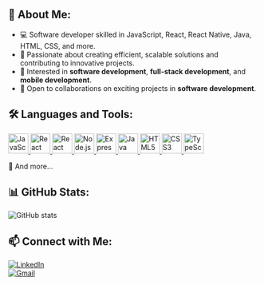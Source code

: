 ## 🚀 About Me:
- 💻 Software developer skilled in JavaScript, React, React Native, Java, HTML, CSS, and more.  
- 🎯 Passionate about creating efficient, scalable solutions and contributing to innovative projects.  
- 📱 Interested in  **software development**, **full-stack development**, and  **mobile development**.  
- 🤝 Open to collaborations on exciting projects in **software development**.  

## 🛠️ Languages and Tools:
<p align="left">
  <a href="https://developer.mozilla.org/en-US/docs/Web/JavaScript">
    <img src="https://cdn.jsdelivr.net/gh/devicons/devicon/icons/javascript/javascript-original.svg" alt="JavaScript" width="40" height="40"/>
  </a>
  <a href="https://react.dev/">
    <img src="https://cdn.jsdelivr.net/gh/devicons/devicon/icons/react/react-original.svg" alt="React" width="40" height="40"/>
  </a>
  <a href="https://reactnative.dev/">
    <img src="https://raw.githubusercontent.com/kristerkari/react-native-svg-transformer/master/images/react-native-logo.png" alt="React Native" width="40" height="40"/>
  </a>
  <a href="https://nodejs.org/">
    <img src="https://cdn.jsdelivr.net/gh/devicons/devicon/icons/nodejs/nodejs-original.svg" alt="Node.js" width="40" height="40"/>
  </a>
  <a href="https://expressjs.com/">
    <img src="https://cdn.jsdelivr.net/gh/devicons/devicon/icons/express/express-original.svg" alt="Express.js" width="40" height="40"/>
  </a>
  <a href="https://www.java.com/">
    <img src="https://cdn.jsdelivr.net/gh/devicons/devicon/icons/java/java-original.svg" alt="Java" width="40" height="40"/>
  </a>
  <a href="https://www.w3.org/html/">
    <img src="https://cdn.jsdelivr.net/gh/devicons/devicon/icons/html5/html5-original.svg" alt="HTML5" width="40" height="40"/>
  </a>
  <a href="https://www.w3.org/Style/CSS/Overview.en.html">
    <img src="https://cdn.jsdelivr.net/gh/devicons/devicon/icons/css3/css3-original.svg" alt="CSS3" width="40" height="40"/>
  </a>
  <a href="https://www.typescriptlang.org/">
    <img src="https://cdn.jsdelivr.net/gh/devicons/devicon/icons/typescript/typescript-original.svg" alt="TypeScript" width="40" height="40"/>
  </a>
</p>
🎯 And more...


## 📊 GitHub Stats:
![GitHub stats](https://github-readme-stats.vercel.app/api?username=ellafsd&show_icons=true&theme=radical)

## 📫 Connect with Me:
[![LinkedIn](https://img.shields.io/badge/LinkedIn-blue?style=for-the-badge&logo=linkedin)](https://www.linkedin.com/in/ella-girin-8234a0274/)  
[![Gmail](https://img.shields.io/badge/Gmail-red?style=for-the-badge&logo=gmail)](mailto:ellagirin82@gmail.com)  
